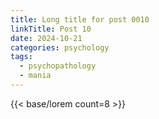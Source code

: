 ```yaml
---
title: Long title for post 0010
linkTitle: Post 10
date: 2024-10-21
categories: psychology
tags:
  - psychopathology
  - mania
---
```

{{< base/lorem count=8 >}}

